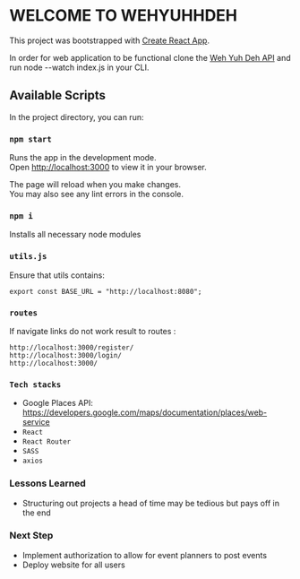 # WELCOME TO WEHYUHHDEH

This project was bootstrapped with [Create React App](https://github.com/facebook/create-react-app).

In order for web application to be functional clone the [Weh Yuh Deh API](https://github.com/ajosephs1/capstone-wehyuhdeh-api) and run node --watch index.js in your CLI.

## Available Scripts

In the project directory, you can run:

### `npm start`

Runs the app in the development mode.\
Open [http://localhost:3000](http://localhost:3000) to view it in your browser.

The page will reload when you make changes.\
You may also see any lint errors in the console.

### `npm i`

Installs all necessary node modules

### `utils.js`

Ensure that utils contains:

```
export const BASE_URL = "http://localhost:8080";
```

### `routes`

If navigate links do not work result to routes :

```
http://localhost:3000/register/
http://localhost:3000/login/
http://localhost:3000/
```
### `Tech stacks `
- Google Places API: https://developers.google.com/maps/documentation/places/web-service
- `React`
- `React Router`
- `SASS`
- `axios`

### Lessons Learned 
- Structuring out projects a head of time may be tedious but pays off in the end

### Next Step
- Implement authorization to allow for event planners to post events
- Deploy website for all users
